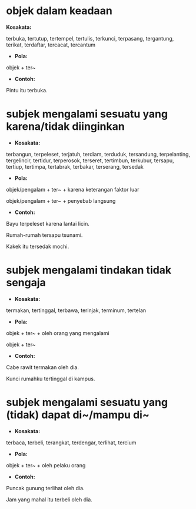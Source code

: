 # objek dalam keadaan

**Kosakata:**

terbuka, tertutup, tertempel, tertulis, terkunci, terpasang, tergantung, terikat, terdaftar, tercacat, tercantum

- **Pola:**

objek + ter\~

- **Contoh:**

Pintu itu terbuka.

# subjek mengalami sesuatu yang karena/tidak diinginkan

- **Kosakata:**

terbangun, terpeleset, terjatuh, terdiam, terduduk, tersandung, terpelanting, tergelincir, tertidur, terperosok, terseret, tertimbun, terkubur, tersapu, tertiup, tertimpa, tertabrak, terbakar, terserang, tersedak

- **Pola:**

objek/pengalam + ter\~ + karena keterangan faktor luar

objek/pengalam + ter\~ + penyebab langsung

- **Contoh:**

Bayu terpeleset karena lantai licin.

Rumah-rumah tersapu tsunami.

Kakek itu tersedak mochi.

# subjek mengalami tindakan tidak sengaja

- **Kosakata:**

termakan, tertinggal, terbawa, terinjak, terminum, tertelan

- **Pola:**

objek + ter\~ + oleh orang yang mengalami

objek + ter\~

- **Contoh:**

Cabe rawit termakan oleh dia.

Kunci rumahku tertinggal di kampus.

# subjek mengalami sesuatu yang (tidak) dapat di\~/mampu di\~

- **Kosakata:**

terbaca, terbeli, terangkat, terdengar, terlihat, tercium

- **Pola:**

objek + ter\~ + oleh pelaku orang

- **Contoh:**

Puncak gunung terlihat oleh dia.

Jam yang mahal itu terbeli oleh dia.
